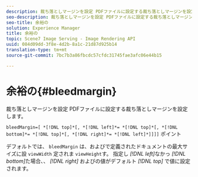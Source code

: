 ```yaml
---
description: 裁ち落としマージンを設定 PDFファイルに設定する裁ち落としマージンを設定します。
seo-description: 裁ち落としマージンを設定 PDFファイルに設定する裁ち落としマージンを設定します。
seo-title: 余裕の
solution: Experience Manager
title: 余裕の
topic: Scene7 Image Serving - Image Rendering API
uuid: 084d09dd-3f8e-4d2b-8a1c-21d87d925b14
translation-type: tm+mt
source-git-commit: 7bc7b3a86fbcdc57cfdc31745fae3afc06e44b15

---
```



# 余裕の{#bleedmargin}

裁ち落としマージンを設定 PDFファイルに設定する裁ち落としマージンを設定します。

`bleedMargin=[ *[!DNL top]*[, *[!DNL left]*= *[!DNL top]*[, *[!DNL bottom]*= *[!DNL top]*[, *[!DNL right]*= *[!DNL left]*]]]]` ポイント

デフォルトでは、 `bleedMargin` は、およびで定義されたドキュメントの最大サイズに設 `viewWidth` 定されま `viewHeight`す。 指定し *[!DNL left]*&#x200B;なかっ *[!DNL bottom]*&#x200B;た場合、、 *[!DNL right]* およびの値がデフォルト *[!DNL top]* で値に設定されます。
